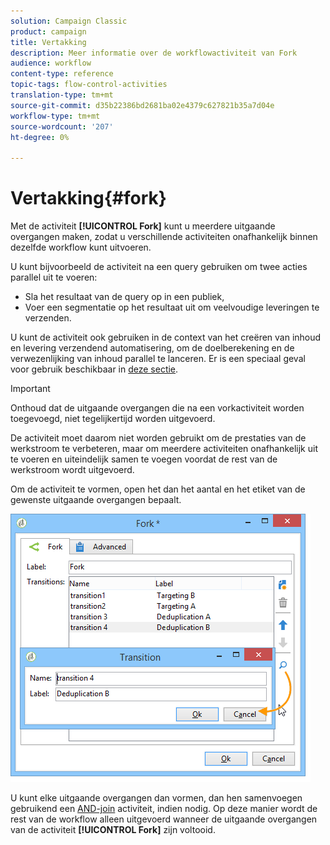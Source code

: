 ```yaml
---
solution: Campaign Classic
product: campaign
title: Vertakking
description: Meer informatie over de workflowactiviteit van Fork
audience: workflow
content-type: reference
topic-tags: flow-control-activities
translation-type: tm+mt
source-git-commit: d35b22386bd2681ba02e4379c627821b35a7d04e
workflow-type: tm+mt
source-wordcount: '207'
ht-degree: 0%

---
```



# Vertakking{#fork}

Met de activiteit **[!UICONTROL Fork]** kunt u meerdere uitgaande overgangen maken, zodat u verschillende activiteiten onafhankelijk binnen dezelfde workflow kunt uitvoeren.

U kunt bijvoorbeeld de activiteit na een query gebruiken om twee acties parallel uit te voeren:

* Sla het resultaat van de query op in een publiek,
* Voer een segmentatie op het resultaat uit om veelvoudige leveringen te verzenden.

U kunt de activiteit ook gebruiken in de context van het creëren van inhoud en levering verzendend automatisering, om de doelberekening en de verwezenlijking van inhoud parallel te lanceren. Er is een speciaal geval voor gebruik beschikbaar in [deze sectie](../../delivery/using/automating-via-workflows.md#creating-the-delivery-and-its-content).

>[!IMPORTANT]
>
>Onthoud dat de uitgaande overgangen die na een vorkactiviteit worden toegevoegd, niet tegelijkertijd worden uitgevoerd.
>
>De activiteit moet daarom niet worden gebruikt om de prestaties van de werkstroom te verbeteren, maar om meerdere activiteiten onafhankelijk uit te voeren en uiteindelijk samen te voegen voordat de rest van de werkstroom wordt uitgevoerd.

Om de activiteit te vormen, open het dan het aantal en het etiket van de gewenste uitgaande overgangen bepaalt.

![](assets/s_user_segmentation_fork.png)

U kunt elke uitgaande overgangen dan vormen, dan hen samenvoegen gebruikend een [AND-join](../../workflow/using/and-join.md) activiteit, indien nodig. Op deze manier wordt de rest van de workflow alleen uitgevoerd wanneer de uitgaande overgangen van de activiteit **[!UICONTROL Fork]** zijn voltooid.
